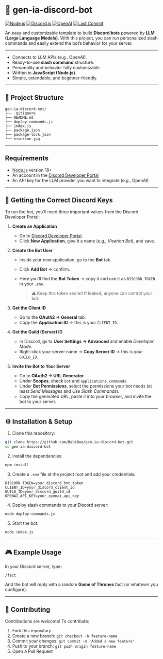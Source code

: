 # 🐉 gen-ia-discord-bot

[![Node.js](https://img.shields.io/badge/Node.js-18%2B-green?logo=node.js)](https://nodejs.org/)
[![Discord.js](https://img.shields.io/badge/discord.js-v14-blue?logo=discord)](https://discord.js.org/)
[![OpenAI](https://img.shields.io/badge/OpenAI-API-black?logo=openai)](https://openai.com/)
[![Last Commit](https://img.shields.io/github/last-commit/BabiDoo/gen-ia-discord-bot)](https://github.com/BabiDoo/gen-ia-discord-bot/commits/main)

An easy and customizable template to build **Discord bots** powered by **LLM (Large Language Models)**.
With this project, you can run personalized slash commands and easily extend the bot’s behavior for your server.

---

* Connects to LLM APIs (e.g., OpenAI).
* Ready-to-use **slash command** structure.
* Personality and behavior fully customizable.
* Written in **JavaScript (Node.js)**.
* Simple, extendable, and beginner-friendly.

---

## 📂 Project Structure

```
gen-ia-discord-bot/
├── .gitignore           
├── README.md            
├── deploy-commands.js   
├── index.js             
├── package.json         
├── package-lock.json    
└── viserion.jpg 
```

---

## Requirements

* [Node.js](https://nodejs.org/) version 18+
* An account in the [Discord Developer Portal](https://discord.com/developers/applications)
* An API key for the LLM provider you want to integrate (e.g., OpenAI)

---

## 🔑 Getting the Correct Discord Keys

To run the bot, you’ll need three important values from the Discord Developer Portal:

1. **Create an Application**

   * Go to [Discord Developer Portal](https://discord.com/developers/applications).
   * Click **New Application**, give it a name (e.g., *Viserion Bot*), and save.

2. **Create the Bot User**

   * Inside your new application, go to the **Bot** tab.
   * Click **Add Bot** → confirm.
   * Here you’ll find the **Bot Token** → copy it and use it as `DISCORD_TOKEN` in your `.env`.

     > ⚠️ Keep this token secret! If leaked, anyone can control your bot.

3. **Get the Client ID**

   * Go to the **OAuth2 → General** tab.
   * Copy the **Application ID** → this is your `CLIENT_ID`.

4. **Get the Guild (Server) ID**

   * In Discord, go to **User Settings → Advanced** and enable *Developer Mode*.
   * Right-click your server name → **Copy Server ID** → this is your `GUILD_ID`.

5. **Invite the Bot to Your Server**

   * Go to **OAuth2 → URL Generator**.
   * Under **Scopes**, check `bot` and `applications.commands`.
   * Under **Bot Permissions**, select the permissions your bot needs (at least *Send Messages* and *Use Slash Commands*).
   * Copy the generated URL, paste it into your browser, and invite the bot to your server.

---

## ⚙️ Installation & Setup

1. Clone this repository:

```bash
git clone https://github.com/BabiDoo/gen-ia-discord-bot.git
cd gen-ia-discord-bot
```

2. Install the dependencies:

```bash
npm install
```

3. Create a `.env` file at the project root and add your credentials:

```env
DISCORD_TOKEN=your_discord_bot_token
CLIENT_ID=your_discord_client_id
GUILD_ID=your_discord_guild_id
OPENAI_API_KEY=your_openai_api_key
```

4. Deploy slash commands to your Discord server:

```bash
node deploy-commands.js
```

5. Start the bot:

```bash
node index.js
```

---

## 🎮 Example Usage

In your Discord server, type:

```
/fact
```

And the bot will reply with a random **Game of Thrones** fact (or whatever you configure).

---

## 🤝 Contributing

Contributions are welcome!
To contribute:

1. Fork this repository
2. Create a new branch: `git checkout -b feature-name`
3. Commit your changes: `git commit -m 'Added a new feature'`
4. Push to your branch: `git push origin feature-name`
5. Open a Pull Request